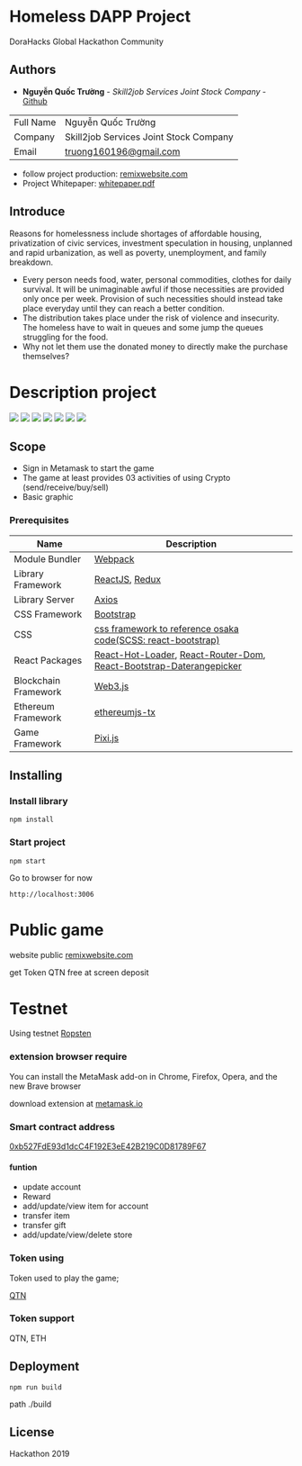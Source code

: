 # Homeless DAPP Project
DoraHacks Global Hackathon Community

## Authors

* **Nguyễn Quốc Trường** - *Skill2job Services Joint Stock Company* - [Github](https://github.com/truong160196)

| | |
| ------ | ------ |
| Full Name| Nguyễn Quốc Trường|
| Company| Skill2job Services Joint Stock Company|
| Email| truong160196@gmail.com |

- follow project production: [remixwebsite.com](http://remixwebsite.com/)
- Project Whitepaper: [whitepaper.pdf](http://remixwebsite.com/whitepaper.pdf)
## Introduce
Reasons for homelessness include shortages of affordable housing, privatization of civic services, investment speculation in housing, unplanned and rapid urbanization, as well as poverty, unemployment, and family breakdown.

- Every person needs food, water, personal commodities, clothes for daily survival. It will be unimaginable awful if those necessities are provided only once per week.  Provision of such necessities should instead take place everyday until they can reach a better condition.
- The distribution takes place under the risk of violence and insecurity.  The homeless have to wait in queues and some jump the queues struggling for the food. 
- Why not let them use the donated money to directly make the purchase themselves?

# Description project
![](./public/assets/screen/01.jpg)
![](./public/assets/screen/02.jpg)
![](./public/assets/screen/03.jpg)
![](./public/assets/screen/04.jpg)
![](./public/assets/screen/05.jpg)
![](./public/assets/screen/06.jpg)
![](./public/assets/screen/07.jpg)

## Scope
- Sign in Metamask to start the game
- The game at least provides 03 activities of using Crypto (send/receive/buy/sell)
- Basic graphic

### Prerequisites
| Name | Description |
| ------ | ------ |
| Module Bundler | [Webpack](https://webpack.js.org/) |
| Library Framework | [ReactJS](https://reactjs.org/), [Redux](https://redux.js.org/) |
| Library Server | [Axios](https://github.com/axios/axios) |
| CSS Framework | [Bootstrap](https://getbootstrap.com/docs/3.4/) |
| CSS | [css framework to reference osaka code(SCSS: react-bootstrap)](https://react-bootstrap.github.io/getting-started/introduction/) |
| React Packages | [React-Hot-Loader](https://github.com/gaearon/react-hot-loader/), [React-Router-Dom](https://github.com/ReactTraining/react-router), [React-Bootstrap-Daterangepicker](https://github.com/skratchdot/react-bootstrap-daterangepicker/) |
| Blockchain Framework | [Web3.js](https://web3js.readthedocs.io/en/v1.2.4/getting-started.html#adding-web3)|
| Ethereum Framework| [ethereumjs-tx](https://github.com/ethereumjs/ethereumjs-tx)|
| Game Framework | [Pixi.js](https://github.com/pixijs/pixi.js)|

## Installing

### Install library

```
npm install
```

### Start project

```
npm start
```
Go to browser for now
```
http://localhost:3006
```
# Public game
website public
[remixwebsite.com](http://remixwebsite.com/)

get Token QTN free at screen deposit
# Testnet

Using testnet [Ropsten](https://ropsten.etherscan.io/)

### extension browser require
You can install the MetaMask add-on in Chrome, Firefox, Opera, and the new Brave browser

download extension at [metamask.io](https://metamask.io/)
### Smart contract address

[0xb527FdE93d1dcC4F192E3eE42B219C0D81789F67](https://ropsten.etherscan.io/address/0xb527FdE93d1dcC4F192E3eE42B219C0D81789F67)

#### funtion

- update account
- Reward
- add/update/view item for account
- transfer item
- transfer gift
- add/update/view/delete store
### Token using
Token used to play the game;

[QTN](https://ropsten.etherscan.io/token/0xb527fde93d1dcc4f192e3ee42b219c0d81789f67)

### Token support
QTN, ETH

## Deployment

```
npm run build
```
path ./build


## License
Hackathon 2019
